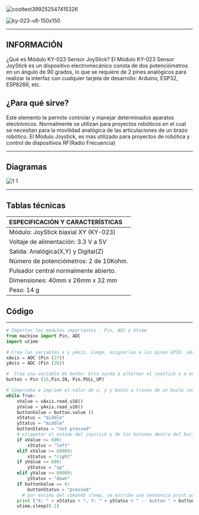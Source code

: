    ![cooltext399252547415326](https://user-images.githubusercontent.com/79487256/144521544-71de8013-3d80-4cb7-b062-635800397118.png)

![ky-023-v8-150x150](https://user-images.githubusercontent.com/79487256/144521798-79c184b9-169e-4915-bc6c-4263fecfd33d.jpg)


-----------------------------------------------------------------------------------------------------------------------------------------------------------------------------------
## INFORMACIÓN
¿Qué es Módulo KY-023 Sensor JoyStick?
El Módulo KY-023 Sensor JoyStick es un dispositivo electromecánico consta de dos potenciómetros en un ángulo de 90 grados, lo que se requiere de 2 pines analógicos para realizar la interfaz con cualquier tarjeta de desarrollo: Arduino, ESP32, ESP8266, etc.

## ¿Para qué sirve?

Este elemento te permite controlar y manejar determinados aparatos electrónicos. Normalmente se utilizan para proyectos robóticos en el cual se necesitan para la movilidad analógica de las articulaciones de un brazo robótico. El Módulo Joystick, es más utilizado para proyectos de robótica y control de dispositivos RF(Radio Frecuencia)

-----------------------------------------------------------------------------------------------------------------------------------------------------------------------------------

## Diagramas

![1 1](https://user-images.githubusercontent.com/79487256/144535156-f3b5fcfe-6b14-4d8b-9186-60a15f3dce23.png)


-----------------------------------------------------------------------------------------------------------------------------------------------------------------------------------

## Tablas técnicas

| ESPECIFICACIÓN Y CARACTERÍSTICAS |
| :--- |
| Módulo: JoyStick biaxial XY (KY-023) |
| Voltaje de alimentación: 3.3 V a 5V |
| Salida: Analógica(X,Y) y Digital(Z) |
| Número de potenciómetros: 2 de 10Kohm. |
| Pulsador central normalmente abierto. |
| Dimensiones: 40mm x 26mm  x 32 mm |
| Peso: 14 g |


## Código

---------------------------------------------------------------------------------------------------------------------------------------------------------------------------------

```python
# Importar los módulos importantes - Pin, ADC y Utime
from machine import Pin, ADC
import utime

# Crea las variables x y yAxis. Luego, asignarlas a los pines GPIO. xAxis se asignará al pin 27 y yAxis se asignará al pin 26. 
xAxis = ADC (Pin (27))
yAxis = ADC (Pin (26))

#  Crea una variable de botón. Esto ayuda a alternar el joystick y a enviar señales.
button = Pin (16,Pin.IN, Pin.PULL_UP)

# Comprueba e imprime el valor de x, y y botón a través de un bucle continuo. 
while True:
    xValue = xAxis.read_u16()
    yValue = yAxis.read_u16()
    buttonValue = button.value ()
    xStatus = "middle"
    yStatus = "middle"
    buttonStatus = "not pressed"
    # etiquetar el estado del joystick y de los botones dentro del bucle mediante sentencias if/then.
    if xValue <= 600:
        xStatus = "left"
    elif xValue >= 60000:
        xStatus = "right"
    if yValue <= 600:
        yStatus = "up"
    elif yValue >= 60000:
        yStatus = "down"
    if buttonValue == 0:
        buttonStatus = "pressed"
      # por encima del comando sleep, se escribe una sentencia print para mostrar las variables. 
    print ("X: " + xStatus + ", Y: " + yStatus + " -- button " + buttonStatus)
    utime.sleep(0.1)
```

